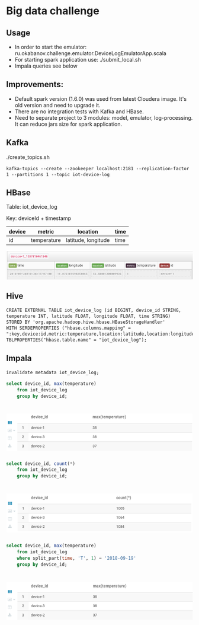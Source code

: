 # Big data challenge

## Usage
- In order to start the emulator: ru.okabanov.challenge.emulator.DeviceLogEmulatorApp.scala
- For starting spark application use: ./submit_local.sh
- Impala queries see below

## Improvements:
- Default spark version (1.6.0) was used from latest Cloudera image. It's old version and need to upgrade it.
- There are no integration tests with Kafka and HBase.
- Need to separate project to 3 modules: model, emulator, log-processing. It can reduce jars size for spark application.

## Kafka
./create_topics.sh
```
kafka-topics --create --zookeeper localhost:2181 --replication-factor 1 --partitions 1 --topic iot-device-log
```

## HBase
Table: iot_device_log

Key: deviceId + timestamp

device | metric | location | time
------ | ------ | -------- | ----
id | temperature | latitude, longitude | time

![Table view](https://github.com/okabanov18/big_data_challenge/blob/master/images/HBase_table.png?raw=true)

## Hive
```
CREATE EXTERNAL TABLE iot_device_log (id BIGINT, device_id STRING, temperature INT, latitude FLOAT, longitude FLOAT, time STRING)
STORED BY 'org.apache.hadoop.hive.hbase.HBaseStorageHandler'
WITH SERDEPROPERTIES ("hbase.columns.mapping" = ":key,device:id,metric:temperature,location:latitude,location:longitude,time:time")
TBLPROPERTIES("hbase.table.name" = "iot_device_log");
```

## Impala
```
invalidate metadata iot_device_log;
```
```sql
select device_id, max(temperature)
    from iot_device_log
    group by device_id;
```
![Max temperature](https://github.com/okabanov18/big_data_challenge/blob/master/images/temperature_by_deviceId.png?raw=true)
===
```sql
select device_id, count(*)
    from iot_device_log
    group by device_id;
```
![Count rows by device](https://github.com/okabanov18/big_data_challenge/blob/master/images/count_by_deviceId.png?raw=true)
===
```sql
select device_id, max(temperature)
    from iot_device_log
    where split_part(time, 'T', 1) = '2018-09-19'
    group by device_id;
```
![Max temperature with filter](https://github.com/okabanov18/big_data_challenge/blob/master/images/temperature_by_deviceId_filtered.png?raw=true)
===
